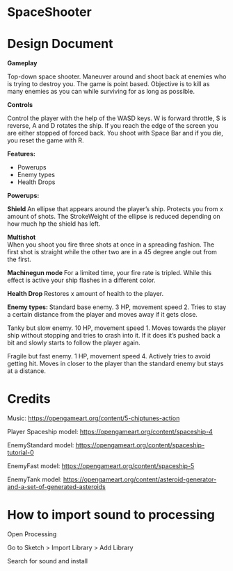 # SpaceShooter

<h1> Design Document </h1>

<b> Gameplay </b>

Top-down space shooter. Maneuver around and shoot back at enemies who is trying to destroy you. The game is point based. Objective is to kill as many enemies as you can while surviving for as long as possible. 

<b> Controls </b>

Control the player with the help of the WASD keys. W is forward throttle, S is reverse, A and D rotates the ship. If you reach the edge of the screen you are either stopped of forced back. You shoot with Space Bar and if you die, you reset the game with R.

<b> Features: </b>

* Powerups
* Enemy types
* Health Drops

<b> Powerups: </b>

<b> Shield </b> 
An ellipse that appears around the player’s ship. Protects you from x amount of shots. The StrokeWeight of the ellipse is reduced depending on how much hp the shield has left.

<b> Multishot </b>  
When you shoot you fire three shots at once in a spreading fashion. The first shot is straight while the other two are in a 45 degree angle out from the first.

<b> Machinegun mode </b>
For a limited time, your fire rate is tripled. While this effect is active your ship flashes in a different color.

<b> Health Drop </b>
Restores x amount of health to the player.


<b> Enemy types: </b>
Standard base enemy. 
3 HP, movement speed 2.
Tries to stay a certain distance from the player and moves away if it gets close.

Tanky but slow enemy. 
10 HP, movement speed 1.
Moves towards the player ship without stopping and tries to crash into it. If it does it’s pushed back a bit and slowly starts to follow the player again.

Fragile but fast enemy. 
1 HP, movement speed 4. Actively tries to avoid getting hit.
Moves in closer to the player than the standard enemy but stays at a distance.



<h1> Credits </h1>

Music: https://opengameart.org/content/5-chiptunes-action

Player Spaceship model: https://opengameart.org/content/spaceship-4

EnemyStandard model: https://opengameart.org/content/spaceship-tutorial-0

EnemyFast model: https://opengameart.org/content/spaceship-5

EnemyTank model: https://opengameart.org/content/asteroid-generator-and-a-set-of-generated-asteroids


<h1> How to import sound to processing </h1>

Open Processing

Go to Sketch > Import Library > Add Library

Search for sound and install
